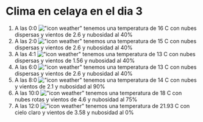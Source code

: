 # Clima en celaya en el dia 3

1. A las 0:0 !["icon weather"](http://openweathermap.org/img/w/03n.png) tenemos una temperatura de 16 C con nubes dispersas y  vientos de 2.6 y nubosidad al 40%
1. A las 2:0 !["icon weather"](http://openweathermap.org/img/w/03n.png) tenemos una temperatura de 15 C con nubes dispersas y  vientos de 2.6 y nubosidad al 40%
1. A las 4:1 !["icon weather"](http://openweathermap.org/img/w/03n.png) tenemos una temperatura de 13 C con nubes dispersas y  vientos de 1.56 y nubosidad al 40%
1. A las 6:0 !["icon weather"](http://openweathermap.org/img/w/03n.png) tenemos una temperatura de 13 C con nubes dispersas y  vientos de 2.6 y nubosidad al 40%
1. A las 8:0 !["icon weather"](http://openweathermap.org/img/w/04d.png) tenemos una temperatura de 14 C con nubes y  vientos de 2.1 y nubosidad al 90%
1. A las 10:0 !["icon weather"](http://openweathermap.org/img/w/04d.png) tenemos una temperatura de 18 C con nubes rotas y  vientos de 4.6 y nubosidad al 75%
1. A las 12:0 !["icon weather"](http://openweathermap.org/img/w/01d.png) tenemos una temperatura de 21.93 C con cielo claro y  vientos de 3.58 y nubosidad al 0%
